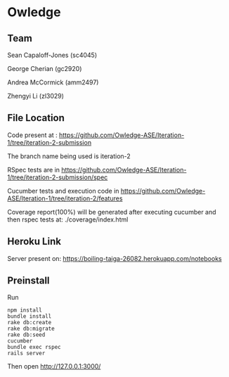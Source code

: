 # Owledge

## Team
Sean Capaloff-Jones (sc4045)

George Cherian (gc2920)

Andrea McCormick (amm2497)

Zhengyi Li (zl3029)

## File Location

Code present at : https://github.com/Owledge-ASE/Iteration-1/tree/iteration-2-submission

The branch name being used is iteration-2

RSpec tests are in https://github.com/Owledge-ASE/Iteration-1/tree/iteration-2-submission/spec

Cucumber tests and execution code in https://github.com/Owledge-ASE/Iteration-1/tree/iteration-2/features

Coverage report(100%) will be generated after executing cucumber and then rspec tests at: ./coverage/index.html

## Heroku Link

Server present on: https://boiling-taiga-26082.herokuapp.com/notebooks

## Preinstall

Run
```
npm install
bundle install 
rake db:create 
rake db:migrate
rake db:seed
cucumber
bundle exec rspec
rails server

```
Then open http://127.0.0.1:3000/
